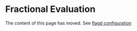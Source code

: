 # Fractional Evaluation

The content of this page has moved. See [flagd configuration](https://flagd.dev/reference/configuration)